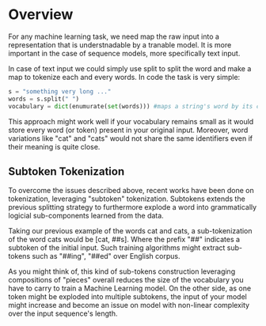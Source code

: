 # Overview
For any machine learning task, we need map the raw input into a representation that is understnadable by a tranable model. It is more important in the case of sequence models, more specifically text input. 

In case of text input we could simply use split to split the word and make a map to tokenize each and every words. In code the task is very simple:
``` python
s = "something very long ..."
words = s.split(" ")
vocabulary = dict(enumurate(set(words))) #maps a string's word by its corresponding ID
```

This approach might work well if your vocabulary remains small as it would store every word (or token) present in your original input. Moreover, word variations like "cat" and "cats" would not share the same identifiers even if their meaning is quite close.

## Subtoken Tokenization
To overcome the issues described above, recent works have been done on tokenization, leveraging "subtoken" tokenization. Subtokens extends the previous splitting strategy to furthermore explode a word into grammatically logicial sub-components learned from the data.

Taking our previous example of the words cat and cats, a sub-tokenization of the word cats would be [cat, ##s]. Where the prefix "##" indicates a subtoken of the initial input. Such training algorithms might extract sub-tokens such as "##ing", "##ed" over English corpus.

As you might think of, this kind of sub-tokens construction leveraging compositions of "pieces" overall reduces the size of the vocabulary you have to carry to train a Machine Learning model. On the other side, as one token might be exploded into multiple subtokens, the input of your model might increase and become an issue on model with non-linear complexity over the input sequence's length.
